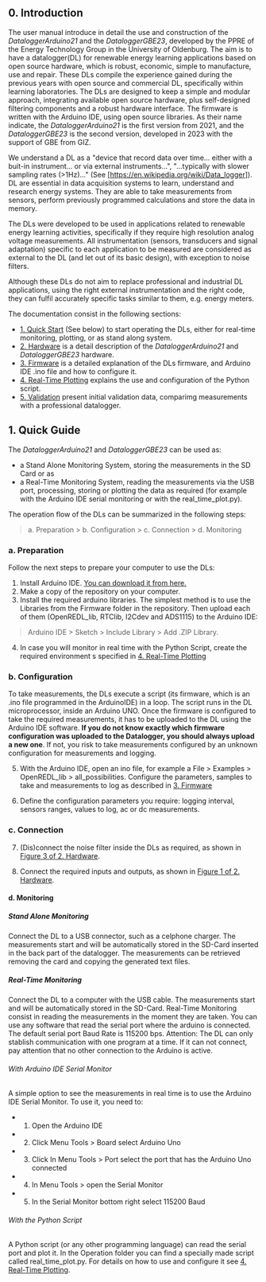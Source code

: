 ## 0. Introduction 
The user manual introduce in detail the use and construction of the _DataloggerArduino21_ and the _DataloggerGBE23_, developed by the PPRE of the Energy Technology Group in the University of Oldenburg. The aim is to have a datalogger(DL) for renewable energy learning applications based on open source hardware, which is robust, economic, simple to manufacture, use and repair. These DLs compile the experience gained during the previous years with open source and commercial DL, specifically within learning laboratories. The DLs are designed to keep a simple and modular approach, integrating available open source hardware, plus self-designed filtering components and a robust hardware interface. The firmware is written with the Arduino IDE, using open source libraries. As their name indicate, the _DataloggerArduino21_ is the first version from 2021, and the _DataloggerGBE23_ is the second version, developed in 2023 with the support of GBE from GIZ.

We understand a DL as a "device that record data over time... either with a buit-in instrument... or via external instruments...", "...typically with slower sampling rates (>1Hz)..." (See [https://en.wikipedia.org/wiki/Data_logger]). DL are essential in data acquisition systems to learn, understand and research energy systems. They are able to take measurements from sensors, perform previously programmed calculations and store the data in memory.

The DLs were developed to be used in applications related to renewable energy learning activities, specifically if they require high resolution analog voltage measurements. All instrumentation (sensors, transducers and signal adaptation) specific to each application to be measured are considered as external to the DL (and let out of its basic design), with exception to noise filters.

Although these DLs do not aim to replace professional and industrial DL applications, using the right external instrumentation and the right code, they can fulfil accurately specific tasks similar to them, e.g. energy meters.

The documentation consist in the following sections:

 - [1. Quick Start](#1-quick-guide) (See below) to start operating the DLs, either for real-time monitoring, plotting, or as stand along system.
 - [2. Hardware](UserManual_2_Hardware.md) is a detail description of the _DataloggerArduino21_ and _DataloggerGBE23_ hardware.
 - [3. Firmware](UserManual_3_Firmware.md) is a detailed explanation of the DLs firmware, and Arduino IDE .ino file and how to configure it.
 - [4. Real-Time Plotting](UserManual_4_RealTimePlotting.md) explains the use and configuration of the Python script.
 - [5. Validation](UserManual_5_Validation.md) present initial validation data, comparimg measurements with a professional datalogger.

## 1. Quick Guide

The _DataloggerArduino21_ and _DataloggerGBE23_ can be used as:
- a Stand Alone Monitoring System, storing the measurements in the SD Card or as
- a Real-Time Monitoring System, reading the measurements via the USB port, processing, storing or plotting the data as required (for example with the Arduino IDE serial monitoring or with the real_time_plot.py).

The operation flow of the DLs can be summarized in the following steps:

> a. Preparation > b. Configuration > c. Connection > d. Monitoring

### a. Preparation
Follow the next steps to prepare your computer to use the DLs:

1. Install Arduino IDE. [You can download it from here.](https://www.arduino.cc/en/software)
2. Make a copy of the repository on your computer.
3. Install the required arduino libraries. The simplest method is to use the Libraries from the Firmware folder in the repository. Then upload each of them (OpenREDL_lib, RTClib, I2Cdev and ADS1115) to the Arduino IDE: 
>Arduino IDE > Sketch > Include Library > Add .ZIP Library.
4. In case you will monitor in real time with the Python Script, create the required environment s specified in [4. Real-Time Plotting](UserManual_4_RealTimePlotting.md)


### b. Configuration
To take measurements, the DLs execute a script (its firmware, which is an .ino file programmed in the ArduinoIDE) in a loop. The script runs in the DL microprocessor, inside an Arduino UNO.
Once the firmware is configured to take the required measurements, it has to be uploaded to the DL using the Arduino IDE software. **If you do not know exactly which firmware configuration was uploaded to the Datalogger, you should always upload a new one**. If not, you risk to take measurements configured by an unknown configuration for measurements and logging. 

5. With the Arduino IDE, open an ino file, for example a File > Examples > OpenREDL_lib > all_possibilities. Configure the parameters, samples to take and measurements to log as described in [3. Firmware](UserManual_3_Firmware.md)

6. Define the configuration parameters you require: logging interval, sensors ranges, values to log, ac or dc measurements.

### c. Connection
7. (Dis)connect the noise filter inside the DLs as required, as shown in [Figure 3 of 2. Hardware](UserManual_2_Hardware.md).

8. Connect the required inputs and outputs, as shown in [Figure 1 of 2. Hardware](UserManual_2_Hardware.md).

#### d. Monitoring
##### Stand Alone Monitoring
Connect the DL to a USB connector, such as a celphone charger. The measurements start and will be automatically stored in the SD-Card inserted in the back part of the datalogger. The measurements can be retrieved removing the card and copying the generated text files.

##### Real-Time Monitoring
Connect the DL to a computer with the USB cable. The measurements start and will be automatically stored in the SD-Card. Real-Time Monitoring consist in reading the measurements in the moment they are taken. You can use any software that read the serial port where the arduino is connected. The default serial port Baud Rate is 115200 bps.
Attention: The DL can only stablish communication with one program at a time. If it can not connect, pay attention that no other connection to the Arduino is active. 

###### With Arduino IDE Serial Monitor
A simple option to see the measurements in real time is to use the Arduino IDE Serial Monitor. To use it, you need to:
 - 1. Open the Arduino IDE
 - 2. Click Menu Tools > Board select Arduino Uno
 - 3. Click In Menu Tools > Port select the port that has the Arduino Uno connected
 - 4. In Menu Tools > open the Serial Monitor
 - 5. In the Serial Monitor bottom right select 115200 Baud

###### With the Python Script
A Python script (or any other programming language) can read the serial port and plot it. In the Operation folder you can find a specially made script called real_time_plot.py. For details on how to use and configure it see [4. Real-Time Plotting](UserManual_4_RealTimePlotting.md).


